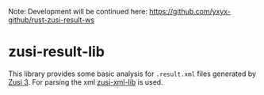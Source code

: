 Note: Development will be continued here: https://github.com/yxyx-github/rust-zusi-result-ws

# zusi-result-lib

This library provides some basic analysis for `.result.xml` files generated by [Zusi 3](https://www.zusi.de/).
For parsing the xml [zusi-xml-lib](https://github.com/yxyx-github/rust-zusi-xml-lib) is used.
